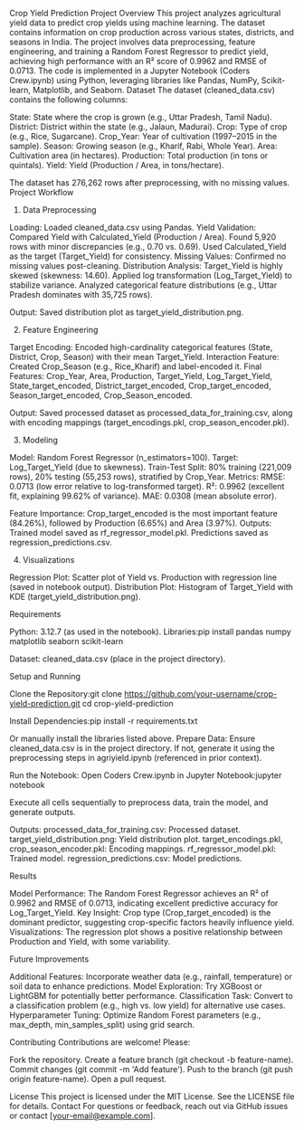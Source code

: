 Crop Yield Prediction Project
Overview
This project analyzes agricultural yield data to predict crop yields using machine learning. The dataset contains information on crop production across various states, districts, and seasons in India. The project involves data preprocessing, feature engineering, and training a Random Forest Regressor to predict yield, achieving high performance with an R² score of 0.9962 and RMSE of 0.0713.
The code is implemented in a Jupyter Notebook (Coders Crew.ipynb) using Python, leveraging libraries like Pandas, NumPy, Scikit-learn, Matplotlib, and Seaborn.
Dataset
The dataset (cleaned_data.csv) contains the following columns:

State: State where the crop is grown (e.g., Uttar Pradesh, Tamil Nadu).
District: District within the state (e.g., Jalaun, Madurai).
Crop: Type of crop (e.g., Rice, Sugarcane).
Crop_Year: Year of cultivation (1997–2015 in the sample).
Season: Growing season (e.g., Kharif, Rabi, Whole Year).
Area: Cultivation area (in hectares).
Production: Total production (in tons or quintals).
Yield: Yield (Production / Area, in tons/hectare).

The dataset has 276,262 rows after preprocessing, with no missing values.
Project Workflow
1. Data Preprocessing

Loading: Loaded cleaned_data.csv using Pandas.
Yield Validation: Compared Yield with Calculated_Yield (Production / Area). Found 5,920 rows with minor discrepancies (e.g., 0.70 vs. 0.69). Used Calculated_Yield as the target (Target_Yield) for consistency.
Missing Values: Confirmed no missing values post-cleaning.
Distribution Analysis:
Target_Yield is highly skewed (skewness: 14.60). Applied log transformation (Log_Target_Yield) to stabilize variance.
Analyzed categorical feature distributions (e.g., Uttar Pradesh dominates with 35,725 rows).


Output: Saved distribution plot as target_yield_distribution.png.

2. Feature Engineering

Target Encoding: Encoded high-cardinality categorical features (State, District, Crop, Season) with their mean Target_Yield.
Interaction Feature: Created Crop_Season (e.g., Rice_Kharif) and label-encoded it.
Final Features:
Crop_Year, Area, Production, Target_Yield, Log_Target_Yield, State_target_encoded, District_target_encoded, Crop_target_encoded, Season_target_encoded, Crop_Season_encoded.


Output: Saved processed dataset as processed_data_for_training.csv, along with encoding mappings (target_encodings.pkl, crop_season_encoder.pkl).

3. Modeling

Model: Random Forest Regressor (n_estimators=100).
Target: Log_Target_Yield (due to skewness).
Train-Test Split: 80% training (221,009 rows), 20% testing (55,253 rows), stratified by Crop_Year.
Metrics:
RMSE: 0.0713 (low error relative to log-transformed target).
R²: 0.9962 (excellent fit, explaining 99.62% of variance).
MAE: 0.0308 (mean absolute error).


Feature Importance: Crop_target_encoded is the most important feature (84.26%), followed by Production (6.65%) and Area (3.97%).
Outputs:
Trained model saved as rf_regressor_model.pkl.
Predictions saved as regression_predictions.csv.



4. Visualizations

Regression Plot: Scatter plot of Yield vs. Production with regression line (saved in notebook output).
Distribution Plot: Histogram of Target_Yield with KDE (target_yield_distribution.png).

Requirements

Python: 3.12.7 (as used in the notebook).
Libraries:pip install pandas numpy matplotlib seaborn scikit-learn


Dataset: cleaned_data.csv (place in the project directory).

Setup and Running

Clone the Repository:git clone https://github.com/your-username/crop-yield-prediction.git
cd crop-yield-prediction


Install Dependencies:pip install -r requirements.txt

Or manually install the libraries listed above.
Prepare Data:
Ensure cleaned_data.csv is in the project directory. If not, generate it using the preprocessing steps in agriyield.ipynb (referenced in prior context).


Run the Notebook:
Open Coders Crew.ipynb in Jupyter Notebook:jupyter notebook


Execute all cells sequentially to preprocess data, train the model, and generate outputs.


Outputs:
processed_data_for_training.csv: Processed dataset.
target_yield_distribution.png: Yield distribution plot.
target_encodings.pkl, crop_season_encoder.pkl: Encoding mappings.
rf_regressor_model.pkl: Trained model.
regression_predictions.csv: Model predictions.



Results

Model Performance: The Random Forest Regressor achieves an R² of 0.9962 and RMSE of 0.0713, indicating excellent predictive accuracy for Log_Target_Yield.
Key Insight: Crop type (Crop_target_encoded) is the dominant predictor, suggesting crop-specific factors heavily influence yield.
Visualizations: The regression plot shows a positive relationship between Production and Yield, with some variability.

Future Improvements

Additional Features: Incorporate weather data (e.g., rainfall, temperature) or soil data to enhance predictions.
Model Exploration: Try XGBoost or LightGBM for potentially better performance.
Classification Task: Convert to a classification problem (e.g., high vs. low yield) for alternative use cases.
Hyperparameter Tuning: Optimize Random Forest parameters (e.g., max_depth, min_samples_split) using grid search.

Contributing
Contributions are welcome! Please:

Fork the repository.
Create a feature branch (git checkout -b feature-name).
Commit changes (git commit -m 'Add feature').
Push to the branch (git push origin feature-name).
Open a pull request.

License
This project is licensed under the MIT License. See the LICENSE file for details.
Contact
For questions or feedback, reach out via GitHub issues or contact [your-email@example.com].
